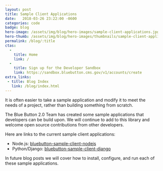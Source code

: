 ```yaml
---
layout: post
title: Sample Client Applications
date:   2018-03-26 23:22:00 -0600
categories: code
badge: blog
hero-image: /assets/img/blog/hero-images/sample-client-applications.jpg
hero-thumb: /assets/img/blog/hero-images/thumbnails/sample-client-applications.jpg
permalink: /blog/:title
ctas:
  -
    title: Home
    link: /
  -
    title: Sign up for the Developer Sandbox
    link: https://sandbox.bluebutton.cms.gov/v1/accounts/create
extra_links:
 - title: Blog Index
   link: /blog/index.html
---
```


It is often easier to take a sample application and modify
it to meet the needs of a project, rather than building something from scratch.

The Blue Button 2.0 Team has created some sample applications that developers can be build upon. We will
continue to add to this library and welcome open source contributions from other developers.

Here are links to the current sample client applications:

- Node.js: <a href="https://github.com/CMSgov/bluebutton-sample-client-nodejs" target="_blank">bluebutton-sample-client-nodejs</a>
- Python/Django: <a href="https://github.com/CMSgov/bluebutton-sample-client-django" target="_blank">bluebutton-sample-client-django</a>

In future blog posts we will cover how to install, configure, and run each of these
sample applications.
